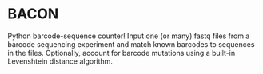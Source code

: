 # BACON
Python barcode-sequence counter! Input one (or many) fastq files from a barcode sequencing experiment and match known barcodes to sequences in the files. Optionally, account for barcode mutations using a built-in Levenshtein distance algorithm.
